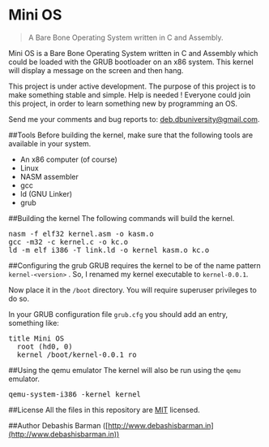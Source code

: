 Mini OS
=======
>A Bare Bone Operating System written in C and Assembly.

Mini OS is a Bare Bone Operating System written in C and Assembly which could be loaded with the GRUB bootloader on an x86 system. This kernel will display a message on the screen and then hang.

This project is under active development. The purpose of this project is to make something stable and simple.
Help is needed ! Everyone could join this project, in order to learn something new by programming an OS.

Send me your comments and bug reports to: [deb.dbuniversity@gmail.com](mailto:deb.dbuniversity@gmail.com).

##Tools
Before building the kernel, make sure that the following tools are available in your system.
<ul>
<li>An x86 computer (of course)</li>
<li>Linux</li>
<li>NASM assembler</li>
<li>gcc</li>
<li>ld (GNU Linker)</li>
<li>grub</li>
</ul>

##Building the kernel
The following commands will build the kernel.
<pre>
nasm -f elf32 kernel.asm -o kasm.o
gcc -m32 -c kernel.c -o kc.o
ld -m elf_i386 -T link.ld -o kernel kasm.o kc.o
</pre>

##Configuring the grub
GRUB requires the kernel to be of the name pattern <code>kernel-&lt;version&gt;</code> . So, I renamed my kernel executable to <code>kernel-0.0.1</code>.

Now place it in the <code>/boot</code> directory. You will require superuser privileges to do so.

In your GRUB configuration file <code>grub.cfg</code> you should add an entry, something like:

<pre>
title Mini OS
  root (hd0, 0)
  kernel /boot/kernel-0.0.1 ro
</pre>

##Using the qemu emulator
The kernel will also be run using the <code>qemu</code> emulator.
<pre>
qemu-system-i386 -kernel kernel
</pre>

##License
All the files in this repository are [MIT](http://opensource.org/licenses/MIT) licensed.

##Author
Debashis Barman ([http://www.debashisbarman.in](http://www.debashisbarman.in))
